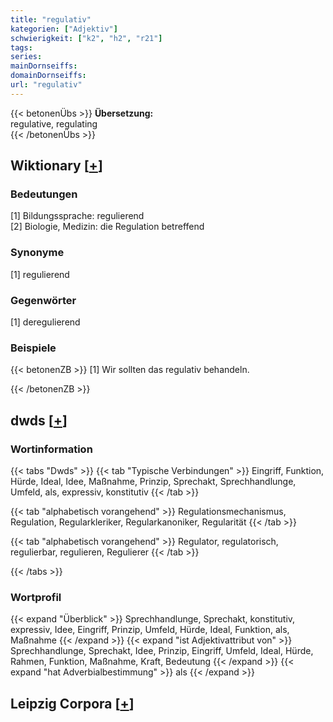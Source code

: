 ```yaml
---
title: "regulativ"
kategorien: ["Adjektiv"]
schwierigkeit: ["k2", "h2", "r21"]
tags:
series:
mainDornseiffs:
domainDornseiffs:
url: "regulativ"
---
```


{{< betonenÜbs >}}
**Übersetzung:**  
regulative, regulating  
{{< /betonenÜbs >}}

## Wiktionary [[+](https://de.wiktionary.org/wiki/regulativ)]

### Bedeutungen
[1] Bildungssprache: regulierend  
[2] Biologie, Medizin: die Regulation betreffend  

### Synonyme
[1] regulierend  

### Gegenwörter
[1] deregulierend  

### Beispiele
{{< betonenZB >}}
[1] Wir sollten das regulativ behandeln.  

{{< /betonenZB >}}


## dwds [[+](https://www.dwds.de/wb/regulativ)]

### Wortinformation
{{< tabs "Dwds" >}}
{{< tab "Typische Verbindungen" >}}
Eingriff, Funktion, Hürde, Ideal, Idee, Maßnahme, Prinzip, Sprechakt, Sprechhandlunge, Umfeld, als, expressiv, konstitutiv
{{< /tab >}}

{{< tab "alphabetisch vorangehend" >}}
Regulationsmechanismus, Regulation, Regularkleriker, Regularkanoniker, Regularität
{{< /tab >}}

{{< tab "alphabetisch vorangehend" >}}
Regulator, regulatorisch, regulierbar, regulieren, Regulierer
{{< /tab >}}

{{< /tabs >}}

### Wortprofil
{{< expand "Überblick" >}} Sprechhandlunge, Sprechakt, konstitutiv, expressiv, Idee, Eingriff, Prinzip, Umfeld, Hürde, Ideal, Funktion, als, Maßnahme {{< /expand >}}
{{< expand "ist Adjektivattribut von" >}} Sprechhandlunge, Sprechakt, Idee, Prinzip, Eingriff, Umfeld, Ideal, Hürde, Rahmen, Funktion, Maßnahme, Kraft, Bedeutung {{< /expand >}}
{{< expand "hat Adverbialbestimmung" >}} als {{< /expand >}}

## Leipzig Corpora [[+](https://corpora.uni-leipzig.de/en/res?word=regulativ&corpusId=deu_newscrawl-public_2018)]

